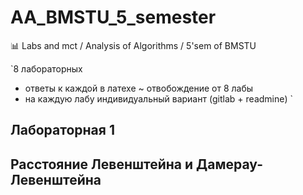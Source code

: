 # AA_BMSTU_5_semester
:bar_chart: Labs and mct / Analysis of Algorithms / 5'sem of BMSTU

`8 лабораторных  
* ответы к каждой в латехе ~ отвобождение от 8 лабы  
* на каждую лабу индивидуальный вариант (gitlab + readmine)  `

## Лабораторная 1
## Расстояние Левенштейна и Дамерау-Левенштейна


